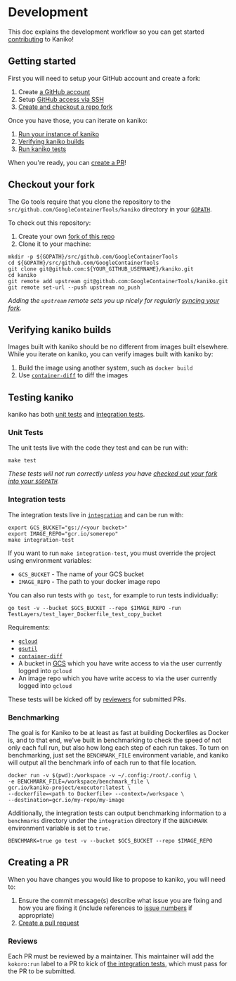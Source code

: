 # Development

This doc explains the development workflow so you can get started
[contributing](CONTRIBUTING.md) to Kaniko!

## Getting started

First you will need to setup your GitHub account and create a fork:

1. Create [a GitHub account](https://github.com/join)
1. Setup [GitHub access via
   SSH](https://help.github.com/articles/connecting-to-github-with-ssh/)
1. [Create and checkout a repo fork](#checkout-your-fork)

Once you have those, you can iterate on kaniko:

1. [Run your instance of kaniko](README.md#running-kaniko)
1. [Verifying kaniko builds](#verifying-kaniko-builds)
1. [Run kaniko tests](#testing-kaniko)

When you're ready, you can [create a PR](#creating-a-pr)!

## Checkout your fork

The Go tools require that you clone the repository to the `src/github.com/GoogleContainerTools/kaniko` directory
in your [`GOPATH`](https://github.com/golang/go/wiki/SettingGOPATH).

To check out this repository:

1. Create your own [fork of this
  repo](https://help.github.com/articles/fork-a-repo/)
2. Clone it to your machine:

  ```shell
  mkdir -p ${GOPATH}/src/github.com/GoogleContainerTools
  cd ${GOPATH}/src/github.com/GoogleContainerTools
  git clone git@github.com:${YOUR_GITHUB_USERNAME}/kaniko.git
  cd kaniko
  git remote add upstream git@github.com:GoogleContainerTools/kaniko.git
  git remote set-url --push upstream no_push
  ```

_Adding the `upstream` remote sets you up nicely for regularly [syncing your
fork](https://help.github.com/articles/syncing-a-fork/)._

## Verifying kaniko builds

Images built with kaniko should be no different from images built elsewhere.
While you iterate on kaniko, you can verify images built with kaniko by:

1. Build the image using another system, such as `docker build`
2. Use [`container-diff`](https://github.com/GoogleContainerTools/container-diff) to diff the images

## Testing kaniko

kaniko has both [unit tests](#unit-tests) and [integration tests](#integration-tests).

### Unit Tests

The unit tests live with the code they test and can be run with:

```shell
make test
```

_These tests will not run correctly unless you have [checked out your fork into your `$GOPATH`](#checkout-your-fork)._

### Integration tests

The integration tests live in [`integration`](./integration) and can be run with:

```shell
export GCS_BUCKET="gs://<your bucket>"
export IMAGE_REPO="gcr.io/somerepo"
make integration-test
```

If you want to run `make integration-test`, you must override the project using environment variables:

* `GCS_BUCKET` - The name of your GCS bucket
* `IMAGE_REPO` - The path to your docker image repo

You can also run tests with `go test`, for example to run tests individually:

```shell
go test -v --bucket $GCS_BUCKET --repo $IMAGE_REPO -run TestLayers/test_layer_Dockerfile_test_copy_bucket
```

Requirements:

* [`gcloud`](https://cloud.google.com/sdk/install)
* [`gsutil`](https://cloud.google.com/storage/docs/gsutil_install)
* [`container-diff`](https://github.com/GoogleContainerTools/container-diff#installation)
* A bucket in [GCS](https://cloud.google.com/storage/) which you have write access to via
  the user currently logged into `gcloud`
* An image repo which you have write access to via the user currently logged into `gcloud`

These tests will be kicked off by [reviewers](#reviews) for submitted PRs.

### Benchmarking

The goal is for Kaniko to be at least as fast at building Dockerfiles as Docker is, and to that end, we've built 
in benchmarking to check the speed of not only each full run, but also how long each step of each run takes. To turn
on benchmarking, just set the `BENCHMARK_FILE` environment variable, and kaniko will output all the benchmark info 
of each run to that file location.

```shell
docker run -v $(pwd):/workspace -v ~/.config:/root/.config \
-e BENCHMARK_FILE=/workspace/benchmark_file \
gcr.io/kaniko-project/executor:latest \
--dockerfile=<path to Dockerfile> --context=/workspace \
--destination=gcr.io/my-repo/my-image
```
Additionally, the integration tests can output benchmarking information to a `benchmarks` directory under the 
`integration` directory if the `BENCHMARK` environment variable is set to `true.`

```shell
BENCHMARK=true go test -v --bucket $GCS_BUCKET --repo $IMAGE_REPO
```

## Creating a PR

When you have changes you would like to propose to kaniko, you will need to:

1. Ensure the commit message(s) describe what issue you are fixing and how you are fixing it
   (include references to [issue numbers](https://help.github.com/articles/closing-issues-using-keywords/)
   if appropriate)
1. [Create a pull request](https://help.github.com/articles/creating-a-pull-request-from-a-fork/)

### Reviews

Each PR must be reviewed by a maintainer. This maintainer will add the `kokoro:run` label
to a PR to kick of [the integration tests](#integration-tests), which must pass for the PR
to be submitted.